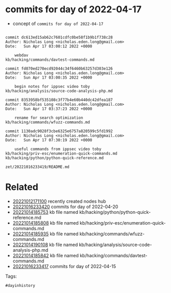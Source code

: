# commits for day of 2022-04-17

- concept of `commits for day of 2022-04-17`

```

commit dc613ed15ab62c7601cdfc0be58f1b9b1f738c28
Author: Nicholas Long <nicholas.eden.long@gmail.com>
Date:   Sun Apr 17 03:00:12 2022 +0000

    webdav
kb/hacking/commands/davtest-commands.md

commit fd070ed270ecd92044c34f6460b63257d303e126
Author: Nicholas Long <nicholas.eden.long@gmail.com>
Date:   Sun Apr 17 03:00:35 2022 +0000

    begin notes for ippsec video toby
kb/hacking/analysis/source-code-analysis-php.md

commit 8353958bf535108c3f77b4e60b440dc42dfea187
Author: Nicholas Long <nicholas.eden.long@gmail.com>
Date:   Sun Apr 17 03:37:23 2022 +0000

    rename for search optimization
kb/hacking/commands/wfuzz-commands.md

commit 1130adc9028f3cbe6325e6757a820599c5fd1992
Author: Nicholas Long <nicholas.eden.long@gmail.com>
Date:   Sun Apr 17 07:30:19 2022 +0000

    useful commands from ippsec video toby
kb/hacking/priv-esc/enumeration-quick-commands.md
kb/hacking/python/python-quick-reference.md
```

` zet/20221016233419/README.md `

# Related

- [20221012171100](/zet/20221012171100/README.md) recently created nodes hub
- [20221016233420](/zet/20221016233420/README.md) commits for day of 2022-04-20
- [20221014185753](/zet/20221014185753/README.md) kb file named kb/hacking/python/python-quick-reference.md
- [20221014185808](/zet/20221014185808/README.md) kb file named kb/hacking/priv-esc/enumeration-quick-commands.md
- [20221014185935](/zet/20221014185935/README.md) kb file named kb/hacking/commands/wfuzz-commands.md
- [20221014190108](/zet/20221014190108/README.md) kb file named kb/hacking/analysis/source-code-analysis-php.md
- [20221014185842](/zet/20221014185842/README.md) kb file named kb/hacking/commands/davtest-commands.md
- [20221016233417](/zet/20221016233417/README.md) commits for day of 2022-04-15

Tags:

    #dayinhistory
